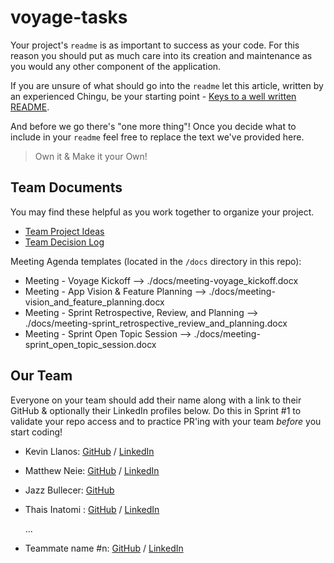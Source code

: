 # voyage-tasks

Your project's `readme` is as important to success as your code. For 
this reason you should put as much care into its creation and maintenance
as you would any other component of the application.

If you are unsure of what should go into the `readme` let this article,
written by an experienced Chingu, be your starting point - 
[Keys to a well written README](https://tinyurl.com/yk3wubft).

And before we go there's "one more thing"! Once you decide what to include
in your `readme` feel free to replace the text we've provided here.

> Own it & Make it your Own!

## Team Documents

You may find these helpful as you work together to organize your project.

- [Team Project Ideas](./docs/team_project_ideas.md)
- [Team Decision Log](./docs/team_decision_log.md)

Meeting Agenda templates (located in the `/docs` directory in this repo):

- Meeting - Voyage Kickoff --> ./docs/meeting-voyage_kickoff.docx
- Meeting - App Vision & Feature Planning --> ./docs/meeting-vision_and_feature_planning.docx
- Meeting - Sprint Retrospective, Review, and Planning --> ./docs/meeting-sprint_retrospective_review_and_planning.docx
- Meeting - Sprint Open Topic Session --> ./docs/meeting-sprint_open_topic_session.docx

## Our Team

Everyone on your team should add their name along with a link to their GitHub
& optionally their LinkedIn profiles below. Do this in Sprint #1 to validate
your repo access and to practice PR'ing with your team *before* you start
coding!

- Kevin Llanos: [GitHub](https://github.com/KevinLlano) / [LinkedIn](https://linkedin.com/in/kevinllanos7/)
- Matthew Neie: [GitHub](https://github.com/MatthewNeie) / [LinkedIn](https://linkedin.com/in/matthew-neie)
- Jazz Bullecer: [GitHub](https://github.com/jazxbx)
- Thais Inatomi : [GitHub](https://github.com/thaisaya) / [LinkedIn](https://www.linkedin.com/in/thaisaya/)

   ...
- Teammate name #n: [GitHub](https://github.com/ghaccountname) / [LinkedIn](https://linkedin.com/in/liaccountname)
